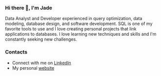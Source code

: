### Hi there 👋, I'm Jade
Data Analyst and Developer experienced in query optimization, data modeling, database design, and software development. SQL is one of my favorite tools to use and I love creating personal projects that link applications to databases. I love learning new techniques and skills and I'm constantly seeking new challenges.

 ### Contacts
 - Connect with me on [LinkedIn](https://www.linkedin.com/in/jade-aidoghie/)
 - My personal [website](https://Jade010.github.io)
